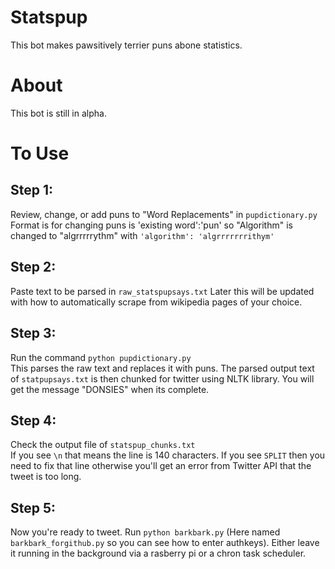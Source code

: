 # Statspup
This bot makes pawsitively terrier puns abone statistics.

# About
This bot is still in alpha.

# To Use
## Step 1:
Review, change, or add puns to "Word Replacements" in `pupdictionary.py`
Format is for changing puns is 'existing word':'pun' so "Algorithm" is changed to "algrrrrrythm" with `'algorithm': 'algrrrrrrrithym'`

## Step 2:
Paste text to be parsed in `raw_statspupsays.txt` Later this will be updated with how to automatically scrape from wikipedia pages of your choice.

## Step 3:  
Run the command `python pupdictionary.py`  
This parses the raw text and replaces it with puns.  The parsed output text of `statpupsays.txt` is then chunked for twitter using NLTK library. You will get the message "DONSIES" when its complete. 

## Step 4:  
Check the output file of `statspup_chunks.txt`  
If you see `\n` that means the line is 140 characters.
If you see `SPLIT` then you need to fix that line otherwise you'll get an error from Twitter API that the tweet is too long.

## Step 5:
Now you're ready to tweet. Run `python barkbark.py` (Here named `barkbark_forgithub.py` so you can see how to enter authkeys).  Either leave it running in the background via a rasberry pi or a chron task scheduler.
